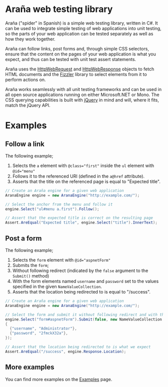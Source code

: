 # Araña web testing library

Araña ("spider" in Spanish) is a simple web testing library, written in C#. It can be used to integrate simple testing of web applications into unit testing, so the parts of your web application can be tested separately as well as how they work together.

Araña can follow links, post forms and, through simple CSS selectors, ensure that the content on the pages of your web application is what you expect, and thus can be tested with unit test assert statements.

Araña uses the [HttpWebRequest](http://msdn.microsoft.com/en-us/library/system.net.httpwebrequest.aspx) and [HttpWebResponse](http://msdn.microsoft.com/en-us/library/system.net.httpwebresponse.aspx) objects to fetch HTML documents and the [Fizzler](http://code.google.com/p/fizzler/) library to select elements from it to perform actions on.

Araña works seamlessly with all unit testing frameworks and can be used in all open source applications running on either Microsoft.NET or Mono. The CSS querying capabilities is built with [jQuery](http://jquery.com/) in mind and will, where it fits, match the jQuery API.

# Examples

## Follow a link

The following example;

1. Selects the `a` element with `@class="first"` inside the `ul` element with `@id="menu"`
2. Follows it to the referenced URI (defined in the `a@href` attribute).
3. Asserts that the title on the referenced page is equal to "Expected title".

```c#
// Create an Araña engine for a given web application
AranaEngine engine = new AranaEngine("http://example.com/");

// Select the anchor from the menu and follow it
engine.Select("ul#menu a.first").Follow();

// Assert that the expected title is correct on the resulting page
Assert.AreEqual("Expected title", engine.Select("title").InnerText);
```

## Post a form

The following example;
  
1. Selects the `form` element with `@id="aspnetForm"`
2. Submits the `form`;
  1. Without following redirect (indicated by the `false` argument to the `Submit()` method)
  2. With the form elements named `username` and `password` set to the values specified in the given `NameValueCollection`.
3. Asserts that the location being redirected to is equal to "/success".

```c#
// Create an Araña engine for a given web application
AranaEngine engine = new AranaEngine("http://example.com/");

// Select the form and submit it without following redirect and with the given values.
engine.Select("form#aspnetForm").Submit(false, new NameValueCollection
{
  {"username", "Administrator"},
  {"password", "2fmckX32a"},
});

// Assert that the location being redirected to is what we expect
Assert.AreEqual("/success", engine.Response.Location);
```

## More examples

You can find more examples on the [Examples](wiki/Examples) page.